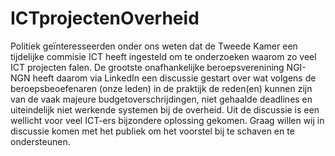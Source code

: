 ICTprojectenOverheid
====================
Politiek geïnteresseerden onder ons weten dat de Tweede Kamer een tijdelijke commisie ICT heeft ingesteld om te onderzoeken waarom zo veel ICT projecten falen. De grootste onafhankelijke beroepsverenining NGI-NGN heeft daarom via LinkedIn een discussie gestart over wat volgens de beroepsbeoefenaren (onze leden) in de praktijk de reden(en) kunnen zijn van de vaak majeure budgetoverschrijdingen, niet gehaalde deadlines en uiteindelijk niet werkende systemen bij de overheid. Uit de discussie is een wellicht voor veel ICT-ers bijzondere oplossing gekomen. Graag willen wij in discussie komen met het publiek om het voorstel bij te schaven en te ondersteunen. 
